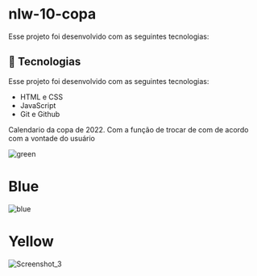 # nlw-10-copa


Esse projeto foi desenvolvido com as seguintes tecnologias:

## 🚀 Tecnologias

Esse projeto foi desenvolvido com as seguintes tecnologias:

- HTML e CSS
- JavaScript
- Git e Github

Calendario da copa de 2022. Com a função de trocar de com de acordo com a vontade do usuário

![green](https://user-images.githubusercontent.com/107319126/208133036-48087367-ecde-47cb-8903-fbdda278d98b.png)

# Blue
![blue](https://user-images.githubusercontent.com/107319126/208133130-f1984c29-23bb-4f8f-8a88-f3d33ad443ca.png)

# Yellow
![Screenshot_3](https://user-images.githubusercontent.com/107319126/208133272-bfa1977c-6380-4561-90dd-b7cc1545e277.png)
